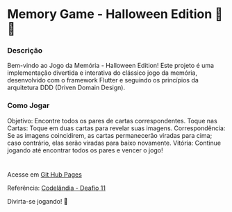 # Memory Game - Halloween Edition 🎃🎃

### Descrição
Bem-vindo ao Jogo da Memória - Halloween Edition! Este projeto é uma implementação divertida e interativa do clássico jogo da memória, desenvolvido com o framework Flutter e seguindo os princípios da arquitetura DDD (Driven Domain Design).

### Como Jogar
Objetivo: Encontre todos os pares de cartas correspondentes.
Toque nas Cartas: Toque em duas cartas para revelar suas imagens.
Correspondência: Se as imagens coincidirem, as cartas permanecerão viradas para cima; caso contrário, elas serão viradas para baixo novamente.
Vitória: Continue jogando até encontrar todos os pares e vencer o jogo!

#

Acesse em <a href="https://isabelafagundes.github.io/jogo-da-memoria-com-FLUTTER/" target="_blank">Git Hub Pages</a>

Referência: <a href="https://www.figma.com/file/Yb9IBH56g7T1hdIyZ3BMNO/Desafios---Codel%C3%A2ndia?node-id=29500%3A2&mode=dev)https://www.figma.com/file/Yb9IBH56g7T1hdIyZ3BMNO/Desafios---Codel%C3%A2ndia?node-id=29500%3A2&mode=dev" target="_blank">Codelândia - Deafio 11</a>

Divirta-se jogando! 🎉

